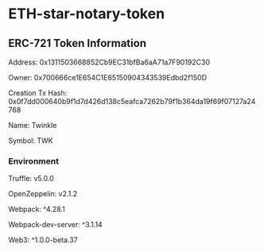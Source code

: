 # ETH-star-notary-token

## ERC-721 Token Information

Address: 0x1311503668852Cb9EC31bfBa6aA71a7F90192C30

Owner: 0x700666ce1E654C1E65150904343539Edbd2f150D

Creation Tx Hash: 0x0f7dd000640b9f1d7d426d138c5eafca7262b79f1b364da19f69f07127a24768

Name: Twinkle

Symbol: TWK


### Environment
Truffle: v5.0.0

OpenZeppelin: v2.1.2

Webpack: ^4.28.1

Webpack-dev-server: ^3.1.14

Web3: ^1.0.0-beta.37
